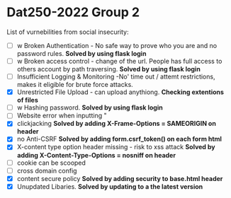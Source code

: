 # Dat250-2022 Group 2

List of vurnebilities from social insecurity:

- [ ] w	Broken Authentication - No safe way to prove who you are and no password rules.  **Solved by using flask login**
- [ ] w	Broken access control - change of the url. People has full access to others account by path traversing. **Solved by using flask login**
- [ ] Insufficient Logging & Monitoring -No' time out / attemt restrictions, makes it eligible for brute force attacks. 
- [x]	Unrestricted File Upload - can upload anythiong. **Checking extentions of files**
- [ ] w	Hashing password. **Solved by using flask login**
- [ ]	Website error when inputting "
- [x]	clickjacking **Solved by adding X-Frame-Options = SAMEORIGIN on header**
- [x]	no Anti-CSRF **Solved by adding form.csrf_token() on each form html**
- [x]	X-content type option header missing  - risk to xss attack **Solved by adding X-Content-Type-Options = nosniff on header**
- [ ]	cookie can be scooped
- [ ]	cross domain config
- [x]	content secure policy **Solved by adding security to base.html header**
- [x] Unupdated Libaries. **Solved by updating to a the latest version**
